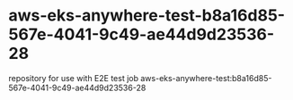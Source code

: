 # aws-eks-anywhere-test-b8a16d85-567e-4041-9c49-ae44d9d23536-28
repository for use with E2E test job aws-eks-anywhere-test:b8a16d85-567e-4041-9c49-ae44d9d23536-28
